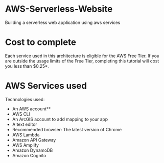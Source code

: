 # AWS-Serverless-Website
Building a serverless web application using aws services 
<h1>Cost to complete</h1>
<p>Each service used in this architecture is eligible for the AWS Free Tier. If you are outside the usage limits of the Free Tier, completing this tutorial will cost you less than $0.25*.</p>
<h1>AWS Services used</h1>
<p>Technologies used:
<ul>
  <li>An AWS account**</li>
  <li>AWS CLI</li>
  <li>An ArcGIS account to add mapping to your app</li>
  <li>A text editor</li>
  <li>Recommended browser: The latest version of Chrome</li>
  <li>AWS Lambda</li>
  <li>Amazon API Gateway</li>
  <li>AWS Amplify</li>
  <li>Amazon DynamoDB</li>
  <li>Amazon Cognito</li>
</ul>
</p>
